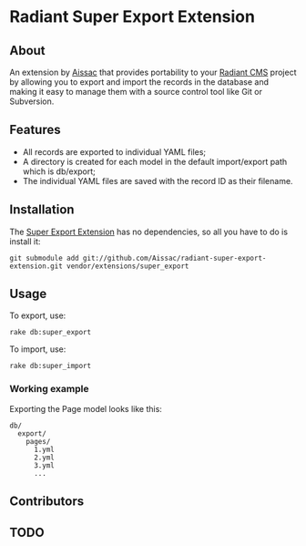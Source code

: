Radiant Super Export Extension
===

About
---

An extension by [Aissac][ai] that provides portability to your [Radiant CMS][rd] project by allowing you to export and import the records in the database and making it easy to manage them with a source control tool like Git or Subversion.

Features
---
* All records are exported to individual YAML files;
* A directory is created for each model in the default import/export path which is db/export;
* The individual YAML files are saved with the record ID as their filename.

Installation
---

The [Super Export Extension][rse] has no dependencies, so all you have to do is install it:
  
    git submodule add git://github.com/Aissac/radiant-super-export-extension.git vendor/extensions/super_export

Usage
---

To export, use:
  
    rake db:super_export

To import, use:

    rake db:super_import
    
### Working example

Exporting the Page model looks like this:

    db/
      export/
        pages/
          1.yml
          2.yml
          3.yml
          ...

Contributors
---

TODO
---

[ai]: http://www.aissac.ro/
[rd]: http://radiantcms.org/
[rse]: http://github.com/Aissac/radiant-super-export-extension/tree/master